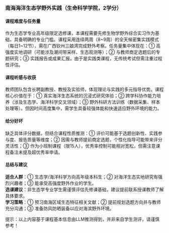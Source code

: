 ### 南海海洋生态学野外实践（生命科学学院，2学分）

#### 课程难度与任务量  
作为生态学专业高年级限定选修课，本课程需要先修生物学野外综合实习作为基础，具备明确的专业门槛。课程采用连续两周（8~9周）的全天候密集实践模式（每日1~12节），需在广西钦州三娘湾完成野外考察。任务量集中体现在：① 高强度实地调研（可能涉及潮间带采样、生态观测等）；② 与教师商定选题后的专题研究；③ 实践报告或成果汇报。由于是实践类课程，无传统考试但需注重过程性评估。

#### 课程听感与收获  
教师团队包含长聘副教授、教授及实验师，体现理论与实践的多元指导优势。课程核心价值在于：① 真实海洋生态系统的沉浸式研究体验；② 跨学科协作能力培养（涉及生态学、海洋科学交叉领域）；③ 野外科研方法训练（数据采集、样本处理等）。但因时间高度集中，需学生具备较强体能和快速适应野外环境的能力。

#### 给分好坏  
缺乏具体评分数据，但结合课程性质推测：① 评价可能基于选题创新性、实践参与度、报告质量等维度；② 因需与教师提前商定选题，个性化指导可能带来评分灵活性；③ 作为小班制课程（限15人），优秀率控制可能相对宽松，但需注意课程备注未提及超优秀率申请。

#### 总结与建议  
**适合人群**：① 生态学/海洋科学方向高年级本科生；② 对海洋生态实地研究有强烈兴趣者；③ 能承受高强度野外作业的学生。  
**选课建议**：非生态学专业学生需谨慎评估先修课基础，建议提前联系授课教师了解具体要求。  
**学习策略**：① 预习南海区域生态特征相关文献；② 提前规划选题方向并与教师充分沟通；③ 准备防风防晒装备以应对海滨野外环境。  

提示：以上内容基于课程基本信息由LLM推测得到，并非来自学生测评，请谨慎参考！